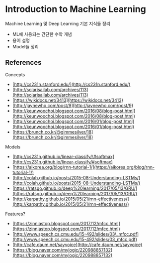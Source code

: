 # Introduction to Machine Learning

Machine Learning 및 Deep Learning 기본 지식들 정리

* ML에 사용되는 간단한 수학 개념
* 용어 설명
* Model들 정리

## References

Concepts

* [http://cs231n.stanford.edu/](http://cs231n.stanford.edu/)
* [http://solarisailab.com/archives/113](http://solarisailab.com/archives/113)
* [https://wikidocs.net/3413](https://wikidocs.net/3413)
* [http://jaynewho.com/post/9](http://jaynewho.com/post/9)
* [http://keunwoochoi.blogspot.com/2016/08/blog-post.html](http://keunwoochoi.blogspot.com/2016/08/blog-post.html)
* [http://keunwoochoi.blogspot.com/2016/01/blog-post.html](http://keunwoochoi.blogspot.com/2016/01/blog-post.html)
* [https://brunch.co.kr/@gimmesilver/18](https://brunch.co.kr/@gimmesilver/18)

Models

* [http://cs231n.github.io/linear-classify/\#softmax](http://cs231n.github.io/linear-classify/#softmax)
* [https://aikorea.org/blog/rnn-tutorial-1/](https://aikorea.org/blog/rnn-tutorial-1/)
* [http://colah.github.io/posts/2015-08-Understanding-LSTMs/](http://colah.github.io/posts/2015-08-Understanding-LSTMs/)
* [https://ratsgo.github.io/deep%20learning/2017/05/13/GRU/](https://ratsgo.github.io/deep%20learning/2017/05/13/GRU/)
* [http://karpathy.github.io/2015/05/21/rnn-effectiveness/](http://karpathy.github.io/2015/05/21/rnn-effectiveness/)

Features?

* [https://zinniastop.blogspot.com/2017/12/mfcc.html](https://zinniastop.blogspot.com/2017/12/mfcc.html)
* [http://www.speech.cs.cmu.edu/15-492/slides/03\_mfcc.pdf](http://www.speech.cs.cmu.edu/15-492/slides/03_mfcc.pdf)
* [http://cafe.daum.net/sayvoice](http://cafe.daum.net/sayvoice)
* [https://blog.naver.com/mylogic/220988857132](https://blog.naver.com/mylogic/220988857132)



